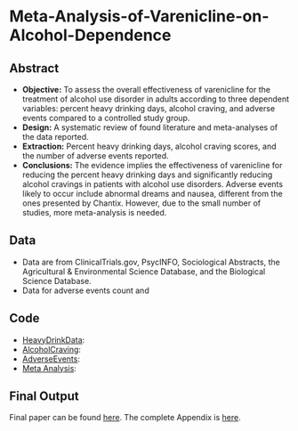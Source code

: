 # Meta-Analysis-of-Varenicline-on-Alcohol-Dependence

## Abstract
* **Objective:** To assess the overall effectiveness of varenicline for the treatment of alcohol use disorder in adults according to three dependent variables: percent heavy drinking days, alcohol craving, and adverse events compared to a controlled study group.
* **Design:** A systematic review of found literature and meta-analyses of the data reported.
* **Extraction:** Percent heavy drinking days, alcohol craving scores, and the number of adverse events reported.
* **Conclusions:** The evidence implies the effectiveness of varenicline for reducing the percent heavy drinking days and significantly reducing alcohol cravings in patients with alcohol use disorders. Adverse events likely to occur include abnormal dreams and nausea, different from the ones presented by Chantix. However, due to the small number of studies, more meta-analysis is needed.

## Data
* Data are from ClinicalTrials.gov, PsycINFO, Sociological Abstracts, the Agricultural & Environmental Science Database, and the Biological Science Database.
* Data for adverse events count and 

## Code
* [HeavyDrinkData](https://github.com/ridhika123/Meta-Analysis-of-Varenicline-on-Alcohol-Dependence/blob/main/HeavyDrinkData.R): 
* [AlcoholCraving](https://github.com/ridhika123/Meta-Analysis-of-Varenicline-on-Alcohol-Dependence/blob/main/AlcoholCraving.R):
* [AdverseEvents](https://github.com/ridhika123/Meta-Analysis-of-Varenicline-on-Alcohol-Dependence/blob/main/AdverseEvents.R): 
* [Meta Analysis](https://github.com/ridhika123/Meta-Analysis-of-Varenicline-on-Alcohol-Dependence/blob/main/Meta%20Analysis.R): 

## Final Output
Final paper can be found [here](https://github.com/ridhika123/Meta-Analysis-of-Varenicline-on-Alcohol-Dependence/blob/main/Applied%20Meta%20Analysis.pdf).
The complete Appendix is [here](https://github.com/ridhika123/Meta-Analysis-of-Varenicline-on-Alcohol-Dependence/blob/main/Applied%20Meta%20Analysis%20Appendix.pdf).

